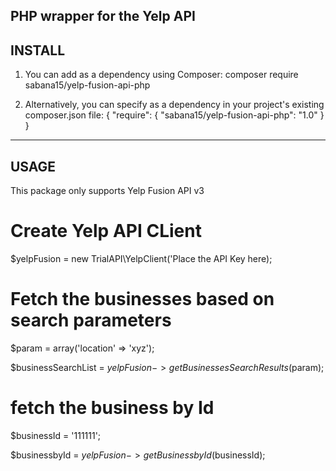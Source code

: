 PHP wrapper for the Yelp API
----------------------------------------------------------------------
INSTALL
----------------------------------------------------------------------
1. You can add as a dependency using Composer:
   composer require sabana15/yelp-fusion-api-php

2. Alternatively, you can specify as a dependency in your project's existing composer.json file:
   {
        "require": {
            "sabana15/yelp-fusion-api-php": "1.0"
        }
    }
----------------------------------------------------------------------
USAGE
----------------------------------------------------------------------
This package only supports Yelp Fusion API v3

# Create Yelp API CLient
$yelpFusion = new TrialAPI\YelpClient('Place the API Key here);

# Fetch the businesses based on search parameters
$param = array('location' => 'xyz');

$businessSearchList = $yelpFusion->getBusinessesSearchResults($param);

# fetch the business by Id
$businessId = '111111';

$businessbyId = $yelpFusion->getBusinessbyId($businessId);

